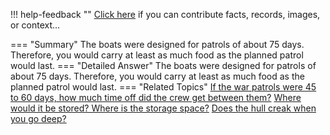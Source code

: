 !!! help-feedback ""
    <a href="/feedback/" data-feedback-link>Click here</a>
    if you can contribute facts, records, images, or context…

<a id="summary"></a>
=== "Summary"
    The boats were designed for patrols of about 75 days. Therefore, you would carry at least as much food as the planned patrol would last.
=== "Detailed Answer"
    The boats were designed for patrols of about 75 days. Therefore, you would carry at least as much food as the planned patrol would last.
=== "Related Topics"
    [If the war patrols were 45 to 60 days, how much time off did the crew get between them?](if-the-war-patrols-were-45-to-60-days-how-much-time-off-did-the-crew-get-between.md#summary)
    [Where would it be stored? Where is the storage space?](where-would-it-be-stored-where-is-the-storage-space.md#summary)
    [Does the hull creak when you go deep?](does-the-hull-creak-when-you-go-deep.md#summary)
